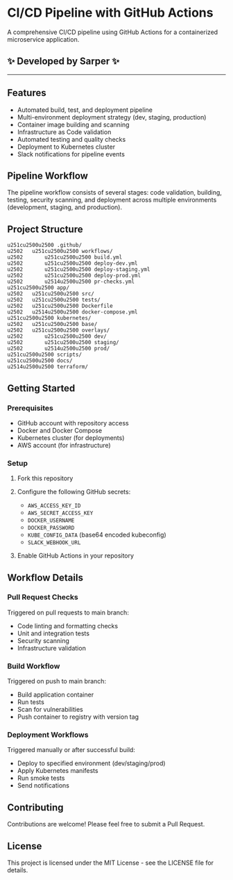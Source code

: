 # CI/CD Pipeline with GitHub Actions

A comprehensive CI/CD pipeline using GitHub Actions for a containerized microservice application.

## ✨ Developed by Sarper ✨

---



## Features

- Automated build, test, and deployment pipeline
- Multi-environment deployment strategy (dev, staging, production)
- Container image building and scanning
- Infrastructure as Code validation
- Automated testing and quality checks
- Deployment to Kubernetes cluster
- Slack notifications for pipeline events

## Pipeline Workflow

The pipeline workflow consists of several stages: code validation, building, testing, security scanning, and deployment across multiple environments (development, staging, and production).

## Project Structure

```
u251cu2500u2500 .github/
u2502   u251cu2500u2500 workflows/
u2502       u251cu2500u2500 build.yml
u2502       u251cu2500u2500 deploy-dev.yml
u2502       u251cu2500u2500 deploy-staging.yml
u2502       u251cu2500u2500 deploy-prod.yml
u2502       u2514u2500u2500 pr-checks.yml
u251cu2500u2500 app/
u2502   u251cu2500u2500 src/
u2502   u251cu2500u2500 tests/
u2502   u251cu2500u2500 Dockerfile
u2502   u2514u2500u2500 docker-compose.yml
u251cu2500u2500 kubernetes/
u2502   u251cu2500u2500 base/
u2502   u251cu2500u2500 overlays/
u2502       u251cu2500u2500 dev/
u2502       u251cu2500u2500 staging/
u2502       u2514u2500u2500 prod/
u251cu2500u2500 scripts/
u251cu2500u2500 docs/
u2514u2500u2500 terraform/
```

## Getting Started

### Prerequisites

- GitHub account with repository access
- Docker and Docker Compose
- Kubernetes cluster (for deployments)
- AWS account (for infrastructure)

### Setup

1. Fork this repository
2. Configure the following GitHub secrets:
   - `AWS_ACCESS_KEY_ID`
   - `AWS_SECRET_ACCESS_KEY`
   - `DOCKER_USERNAME`
   - `DOCKER_PASSWORD`
   - `KUBE_CONFIG_DATA` (base64 encoded kubeconfig)
   - `SLACK_WEBHOOK_URL`

3. Enable GitHub Actions in your repository

## Workflow Details

### Pull Request Checks

Triggered on pull requests to main branch:
- Code linting and formatting checks
- Unit and integration tests
- Security scanning
- Infrastructure validation

### Build Workflow

Triggered on push to main branch:
- Build application container
- Run tests
- Scan for vulnerabilities
- Push container to registry with version tag

### Deployment Workflows

Triggered manually or after successful build:
- Deploy to specified environment (dev/staging/prod)
- Apply Kubernetes manifests
- Run smoke tests
- Send notifications

## Contributing

Contributions are welcome! Please feel free to submit a Pull Request.

## License

This project is licensed under the MIT License - see the LICENSE file for details.
